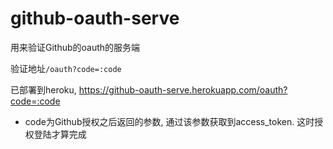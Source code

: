 # github-oauth-serve
用来验证Github的oauth的服务端

验证地址``/oauth?code=:code``

已部署到heroku, https://github-oauth-serve.herokuapp.com/oauth?code=:code

- code为Github授权之后返回的参数, 通过该参数获取到access_token. 这时授权登陆才算完成
